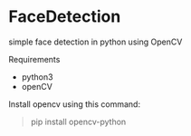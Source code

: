 # FaceDetection
simple face detection in python using OpenCV


Requirements 
* python3
* openCV


Install opencv using this command:
> pip install opencv-python
